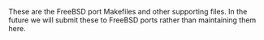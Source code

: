 These are the FreeBSD port Makefiles and other supporting files. In the future we will submit
these to FreeBSD ports rather than maintaining them here.


